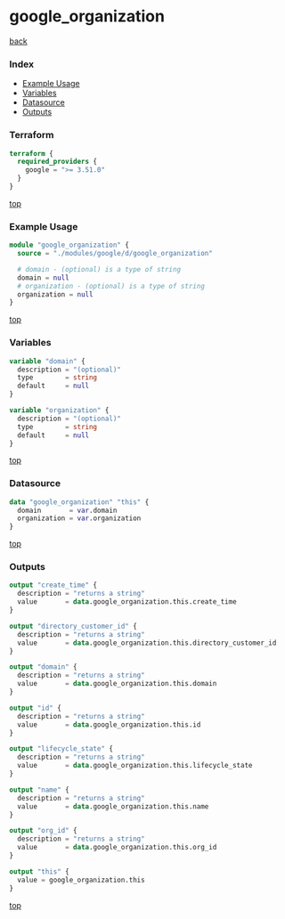 # google_organization

[back](../google.md)

### Index

- [Example Usage](#example-usage)
- [Variables](#variables)
- [Datasource](#datasource)
- [Outputs](#outputs)

### Terraform

```terraform
terraform {
  required_providers {
    google = ">= 3.51.0"
  }
}
```

[top](#index)

### Example Usage

```terraform
module "google_organization" {
  source = "./modules/google/d/google_organization"

  # domain - (optional) is a type of string
  domain = null
  # organization - (optional) is a type of string
  organization = null
}
```

[top](#index)

### Variables

```terraform
variable "domain" {
  description = "(optional)"
  type        = string
  default     = null
}

variable "organization" {
  description = "(optional)"
  type        = string
  default     = null
}
```

[top](#index)

### Datasource

```terraform
data "google_organization" "this" {
  domain       = var.domain
  organization = var.organization
}
```

[top](#index)

### Outputs

```terraform
output "create_time" {
  description = "returns a string"
  value       = data.google_organization.this.create_time
}

output "directory_customer_id" {
  description = "returns a string"
  value       = data.google_organization.this.directory_customer_id
}

output "domain" {
  description = "returns a string"
  value       = data.google_organization.this.domain
}

output "id" {
  description = "returns a string"
  value       = data.google_organization.this.id
}

output "lifecycle_state" {
  description = "returns a string"
  value       = data.google_organization.this.lifecycle_state
}

output "name" {
  description = "returns a string"
  value       = data.google_organization.this.name
}

output "org_id" {
  description = "returns a string"
  value       = data.google_organization.this.org_id
}

output "this" {
  value = google_organization.this
}
```

[top](#index)